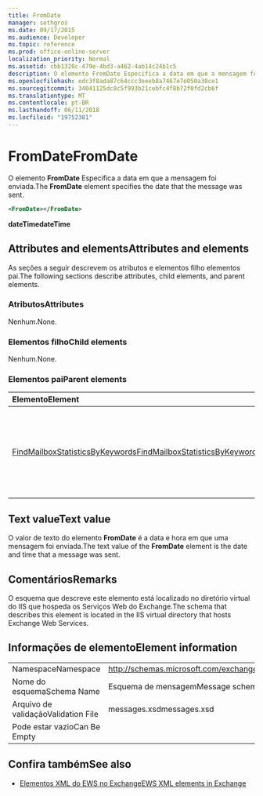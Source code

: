 ```yaml
---
title: FromDate
manager: sethgros
ms.date: 09/17/2015
ms.audience: Developer
ms.topic: reference
ms.prod: office-online-server
localization_priority: Normal
ms.assetid: cbb1320c-479e-4bd3-a462-4ab14c24b1c5
description: O elemento FromDate Especifica a data em que a mensagem foi enviada.
ms.openlocfilehash: edc3f8ada87c64ccc3eeeb8a7467e7e050a30ce1
ms.sourcegitcommit: 34041125dc8c5f993b21cebfc4f8b72f0fd2cb6f
ms.translationtype: MT
ms.contentlocale: pt-BR
ms.lasthandoff: 06/11/2018
ms.locfileid: "19752381"
---
```

# <a name="fromdate"></a><span data-ttu-id="436ff-103">FromDate</span><span class="sxs-lookup"><span data-stu-id="436ff-103">FromDate</span></span>

<span data-ttu-id="436ff-104">O elemento **FromDate** Especifica a data em que a mensagem foi enviada.</span><span class="sxs-lookup"><span data-stu-id="436ff-104">The **FromDate** element specifies the date that the message was sent.</span></span> 
  
```XML
<FromDate></FromDate>
```

 <span data-ttu-id="436ff-105">**dateTime**</span><span class="sxs-lookup"><span data-stu-id="436ff-105">**dateTime**</span></span>
## <a name="attributes-and-elements"></a><span data-ttu-id="436ff-106">Attributes and elements</span><span class="sxs-lookup"><span data-stu-id="436ff-106">Attributes and elements</span></span>

<span data-ttu-id="436ff-107">As seções a seguir descrevem os atributos e elementos filho elementos pai.</span><span class="sxs-lookup"><span data-stu-id="436ff-107">The following sections describe attributes, child elements, and parent elements.</span></span>
  
### <a name="attributes"></a><span data-ttu-id="436ff-108">Atributos</span><span class="sxs-lookup"><span data-stu-id="436ff-108">Attributes</span></span>

<span data-ttu-id="436ff-109">Nenhum.</span><span class="sxs-lookup"><span data-stu-id="436ff-109">None.</span></span>
  
### <a name="child-elements"></a><span data-ttu-id="436ff-110">Elementos filho</span><span class="sxs-lookup"><span data-stu-id="436ff-110">Child elements</span></span>

<span data-ttu-id="436ff-111">Nenhum.</span><span class="sxs-lookup"><span data-stu-id="436ff-111">None.</span></span>
  
### <a name="parent-elements"></a><span data-ttu-id="436ff-112">Elementos pai</span><span class="sxs-lookup"><span data-stu-id="436ff-112">Parent elements</span></span>

|<span data-ttu-id="436ff-113">**Elemento**</span><span class="sxs-lookup"><span data-stu-id="436ff-113">**Element**</span></span>|<span data-ttu-id="436ff-114">**Descrição**</span><span class="sxs-lookup"><span data-stu-id="436ff-114">**Description**</span></span>|
|:-----|:-----|
|[<span data-ttu-id="436ff-115">FindMailboxStatisticsByKeywords</span><span class="sxs-lookup"><span data-stu-id="436ff-115">FindMailboxStatisticsByKeywords</span></span>](findmailboxstatisticsbykeywords.md) <br/> |<span data-ttu-id="436ff-116">Especifica uma solicitação para pesquisar por palavra-chave estatísticas de caixa de correio.</span><span class="sxs-lookup"><span data-stu-id="436ff-116">Specifies a request to search for mailbox statistics by keyword.</span></span>  <br/> |
   
## <a name="text-value"></a><span data-ttu-id="436ff-117">Text value</span><span class="sxs-lookup"><span data-stu-id="436ff-117">Text value</span></span>

<span data-ttu-id="436ff-118">O valor de texto do elemento **FromDate** é a data e hora em que uma mensagem foi enviada.</span><span class="sxs-lookup"><span data-stu-id="436ff-118">The text value of the **FromDate** element is the date and time that a message was sent.</span></span> 
  
## <a name="remarks"></a><span data-ttu-id="436ff-119">Comentários</span><span class="sxs-lookup"><span data-stu-id="436ff-119">Remarks</span></span>

<span data-ttu-id="436ff-120">O esquema que descreve este elemento está localizado no diretório virtual do IIS que hospeda os Serviços Web do Exchange.</span><span class="sxs-lookup"><span data-stu-id="436ff-120">The schema that describes this element is located in the IIS virtual directory that hosts Exchange Web Services.</span></span>
  
## <a name="element-information"></a><span data-ttu-id="436ff-121">Informações de elemento</span><span class="sxs-lookup"><span data-stu-id="436ff-121">Element information</span></span>

|||
|:-----|:-----|
|<span data-ttu-id="436ff-122">Namespace</span><span class="sxs-lookup"><span data-stu-id="436ff-122">Namespace</span></span>  <br/> |http://schemas.microsoft.com/exchange/services/2006/messages  <br/> |
|<span data-ttu-id="436ff-123">Nome do esquema</span><span class="sxs-lookup"><span data-stu-id="436ff-123">Schema Name</span></span>  <br/> |<span data-ttu-id="436ff-124">Esquema de mensagem</span><span class="sxs-lookup"><span data-stu-id="436ff-124">Message schema</span></span>  <br/> |
|<span data-ttu-id="436ff-125">Arquivo de validação</span><span class="sxs-lookup"><span data-stu-id="436ff-125">Validation File</span></span>  <br/> |<span data-ttu-id="436ff-126">messages.xsd</span><span class="sxs-lookup"><span data-stu-id="436ff-126">messages.xsd</span></span>  <br/> |
|<span data-ttu-id="436ff-127">Pode estar vazio</span><span class="sxs-lookup"><span data-stu-id="436ff-127">Can Be Empty</span></span>  <br/> ||
   
## <a name="see-also"></a><span data-ttu-id="436ff-128">Confira também</span><span class="sxs-lookup"><span data-stu-id="436ff-128">See also</span></span>



- [<span data-ttu-id="436ff-129">Elementos XML do EWS no Exchange</span><span class="sxs-lookup"><span data-stu-id="436ff-129">EWS XML elements in Exchange</span></span>](ews-xml-elements-in-exchange.md)

